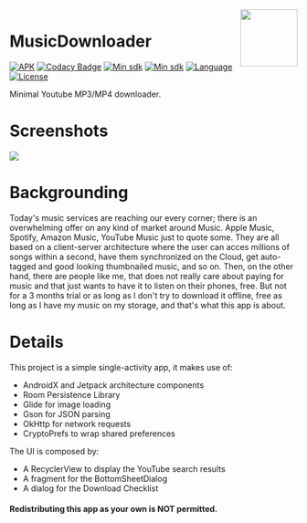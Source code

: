 <img src="https://raw.githubusercontent.com/AndreaCioccarelli/MusicDownloader/master/media/launcher.png" height="100" width="100" align="right">


# MusicDownloader
[![APK](https://img.shields.io/badge/download-APK-E53935.svg)](https://github.com/AndreaCioccarelli/MusicDownloader/blob/master/bin/music-downloader.apk?raw=true)
[![Codacy Badge](https://api.codacy.com/project/badge/Grade/36e37693034c45ef80c4758d256ffe81)](https://www.codacy.com/project/cioccarelliandrea01/MusicDownloader/dashboard)
[![Min sdk](https://img.shields.io/badge/platform-Android-00E676.svg)](https://github.com/AndreaCioccarelli/MusicDownloader/blob/master/app/build.gradle)
[![Min sdk](https://img.shields.io/badge/minsdk-21-yellow.svg)](https://github.com/AndreaCioccarelli/MusicDownloader/blob/master/app/build.gradle)
[![Language](https://img.shields.io/badge/language-kotlin-orange.svg)](https://github.com/AndreaCioccarelli/MusicDownloader/blob/master/app/build.gradle)
[![License](https://img.shields.io/hexpm/l/plug.svg)](https://github.com/AndreaCioccarelli/MusicDownloader/blob/master/LICENSE)

Minimal Youtube MP3/MP4 downloader.

# Screenshots
<img src="https://raw.githubusercontent.com/cioccarellia/MusicDownloader/master/media/carousel.jpg">

# Backgrounding
Today's music services are reaching our every corner; there is an overwhelming offer on any kind of market around Music.
Apple Music, Spotify, Amazon Music, YouTube Music just to quote some.
They are all based on a client-server architecture where the user can acces millions of songs within a second, have them synchronized on the Cloud, get auto-tagged and good looking thumbnailed music, and so on.
Then, on the other hand, there are people like me, that does not really care about paying for music and that just wants to have it to listen on their phones, free. But not for a 3 months trial or as long as I don't try to download it offline, free as long as I have my music on my storage, and that's what this app is about.

# Details
This project is a simple single-activity app, it makes use of:
- AndroidX and Jetpack architecture components
- Room Persistence Library
- Glide for image loading
- Gson for JSON parsing
- OkHttp for network requests
- CryptoPrefs to wrap shared preferences

The UI is composed by:
- A RecyclerView to display the YouTube search results
- A fragment for the BottomSheetDialog
- A dialog for the Download Checklist

#### Redistributing this app as your own is NOT permitted.
